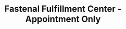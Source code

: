 ---
title: "Fastenal Fulfillment Center - Appointment Only"
url: /wilkesboro/fastenal-fulfillment-center-appointment-only/
shop: hardware
---